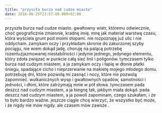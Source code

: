 ```yaml
---
title: "przyszła burza nad cudze miasto"
date: 2016-06-25T23:57:00.000+02:00
---
```

przyszła burza nad cudze miasto. gwałtowny wiatr, któremu odwiecznie, choć geograficznie zmiennie, kradnę imię. mnę jak materiał warstwę czasu, która wyściela grunt pod moimi stopami. nie rozpoznaję już ulic i nie oddycham. zamykam oczy i przykładam skronie do zakurzonej szyby pociągu, nie wiem dokąd jadę. choruję na palącą potrzebę rozentuzjazmowanej niestabilności i jedynie jednego, jedynego elementu, który zdoła związać w punkcie całą sieć linii i poligonów. tymczasem tylko burza nad cudzym miastem, a ja zamykam oczy i łapię w dłonie płatki śniegu, spadające cicho i nieprzerwanie na makietę mojego młodego domu. potrzebuję dni, które pozwolą mi zasnąć i nocy, które nie pozwolą zapomnieć. wulkanicznych wysp i gwałtownych opadów, samotności i jedności, i dłoni, które zatrzymają mnie w pół słowa. tymczasem pada deszcz nad cudzym miastem, a ja biegnę tak, jakbym miała dokąd. pada deszcz nad cudzym miastem, a ja powoli zapominam, czego szukałam, i że to było bardzo ważne. jeszcze ciągle chcę wierzyć, że wszystko być może, i że nigdy nie mów nigdy. ale czasem mów  zawsze .&nbsp;
